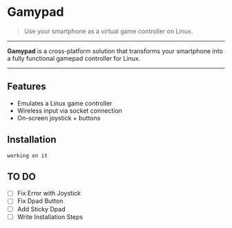 # Gamypad
> Use your smartphone as a virtual game controller on Linux.

---

**Gamypad** is a cross-platform solution that transforms your smartphone into a fully functional gamepad controller for Linux. 

---
## Features

- Emulates a Linux game controller
- Wireless input via socket connection
- On-screen joystick + buttons

## Installation
`working on it`


## TO DO
- [ ] Fix Error with Joystick
- [ ] Fix Dpad Button
- [ ] Add Sticky Dpad
- [ ] Write Installation Steps